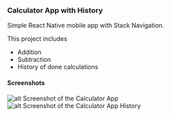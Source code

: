 ### Calculator App with History  
Simple React Native mobile app with Stack Navigation.  
  
This project includes  
- Addition  
- Subtraction  
- History of done calculations  
  
  
#### Screenshots  
![alt Screenshot of the Calculator App](/.screenshots/processed-A7E77C3C-F5BC-4E1F-B11E-5E221E32B73B.jpeg)
![alt Screenshot of the Calculator App History](/.screenshots/processed-5230A05E-F037-4EB3-ADDF-7DA8F0FDB269.jpeg)
